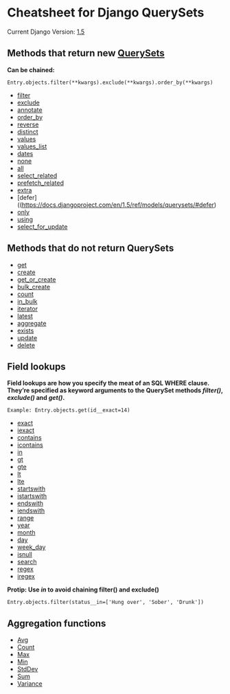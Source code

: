 Cheatsheet for Django QuerySets
===
Current Django Version: [1.5](https://docs.djangoproject.com/en/1.5/ref/models/querysets/)

Methods that return new [QuerySets](https://docs.djangoproject.com/en/1.5/ref/models/querysets/#queryset-api)
---

**Can be chained:**

    Entry.objects.filter(**kwargs).exclude(**kwargs).order_by(**kwargs)

 * [filter](https://docs.djangoproject.com/en/1.5/ref/models/querysets/#filter)
 * [exclude](https://docs.djangoproject.com/en/1.5/ref/models/querysets/#exclude)
 * [annotate](https://docs.djangoproject.com/en/1.5/ref/models/querysets/#annotate)
 * [order_by](https://docs.djangoproject.com/en/1.5/ref/models/querysets/#order-by)
 * [reverse](https://docs.djangoproject.com/en/1.5/ref/models/querysets/#reverse)
 * [distinct](https://docs.djangoproject.com/en/1.5/ref/models/querysets/#distinct)
 * [values](https://docs.djangoproject.com/en/1.5/ref/models/querysets/#values)
 * [values_list](https://docs.djangoproject.com/en/1.5/ref/models/querysets/#values-list)
 * [dates](https://docs.djangoproject.com/en/1.5/ref/models/querysets/#dates)
 * [none](https://docs.djangoproject.com/en/1.5/ref/models/querysets/#none)
 * [all](https://docs.djangoproject.com/en/1.5/ref/models/querysets/#all)
 * [select_related](https://docs.djangoproject.com/en/1.5/ref/models/querysets/#select-related)
 * [prefetch_related](https://docs.djangoproject.com/en/1.5/ref/models/querysets/#select-related)
 * [extra](https://docs.djangoproject.com/en/1.5/ref/models/querysets/#extra)
 * [defer]((https://docs.djangoproject.com/en/1.5/ref/models/querysets/#defer)
 * [only](https://docs.djangoproject.com/en/1.5/ref/models/querysets/#only)
 * [using](https://docs.djangoproject.com/en/1.5/ref/models/querysets/#using)
 * [select_for_update](https://docs.djangoproject.com/en/1.5/ref/models/querysets/#select-for-update)

Methods that do not return QuerySets
---

 * [get](https://docs.djangoproject.com/en/1.5/ref/models/querysets/#get)
 * [create](https://docs.djangoproject.com/en/1.5/ref/models/querysets/#create)
 * [get_or_create](https://docs.djangoproject.com/en/1.5/ref/models/querysets/#get-or-create)
 * [bulk_create](https://docs.djangoproject.com/en/1.5/ref/models/querysets/#bulk-create)
 * [count](https://docs.djangoproject.com/en/1.5/ref/models/querysets/#count)
 * [in_bulk](https://docs.djangoproject.com/en/1.5/ref/models/querysets/#in-bulk)
 * [iterator](https://docs.djangoproject.com/en/1.5/ref/models/querysets/#iterator)
 * [latest](https://docs.djangoproject.com/en/1.5/ref/models/querysets/#latest)
 * [aggregate](https://docs.djangoproject.com/en/1.5/ref/models/querysets/#aggregate)
 * [exists](https://docs.djangoproject.com/en/1.5/ref/models/querysets/#exists)
 * [update](https://docs.djangoproject.com/en/1.5/ref/models/querysets/#update)
 * [delete](https://docs.djangoproject.com/en/1.5/ref/models/querysets/#delete)

Field lookups
---

**Field lookups are how you specify the meat of an SQL WHERE clause. They’re specified as keyword arguments to the QuerySet methods *filter()*, *exclude()* and *get()*.**

    Example: Entry.objects.get(id__exact=14)

 * [exact](https://docs.djangoproject.com/en/1.5/ref/models/querysets/#exact)
 * [iexact](https://docs.djangoproject.com/en/1.5/ref/models/querysets/#iexact)
 * [contains](https://docs.djangoproject.com/en/1.5/ref/models/querysets/#contains)
 * [icontains](https://docs.djangoproject.com/en/1.5/ref/models/querysets/#icontains)
 * [in](https://docs.djangoproject.com/en/1.5/ref/models/querysets/#in)
 * [gt](https://docs.djangoproject.com/en/1.5/ref/models/querysets/#gt)
 * [gte](https://docs.djangoproject.com/en/1.5/ref/models/querysets/#gte)
 * [lt](https://docs.djangoproject.com/en/1.5/ref/models/querysets/#lt)
 * [lte](https://docs.djangoproject.com/en/1.5/ref/models/querysets/#lte)
 * [startswith](https://docs.djangoproject.com/en/1.5/ref/models/querysets/#startswith)
 * [istartswith](https://docs.djangoproject.com/en/1.5/ref/models/querysets/#istartswith)
 * [endswith](https://docs.djangoproject.com/en/1.5/ref/models/querysets/#endswith)
 * [iendswith](https://docs.djangoproject.com/en/1.5/ref/models/querysets/#iendswith)
 * [range](https://docs.djangoproject.com/en/1.5/ref/models/querysets/#range)
 * [year](https://docs.djangoproject.com/en/1.5/ref/models/querysets/#year)
 * [month](https://docs.djangoproject.com/en/1.5/ref/models/querysets/#month)
 * [day](https://docs.djangoproject.com/en/1.5/ref/models/querysets/#day)
 * [week_day](https://docs.djangoproject.com/en/1.5/ref/models/querysets/#week_day)
 * [isnull](https://docs.djangoproject.com/en/1.5/ref/models/querysets/#isnull)
 * [search](https://docs.djangoproject.com/en/1.5/ref/models/querysets/#search)
 * [regex](https://docs.djangoproject.com/en/1.5/ref/models/querysets/#regex)
 * [iregex](https://docs.djangoproject.com/en/1.5/ref/models/querysets/#iregex)

**Protip: Use *in* to avoid chaining filter() and exclude()**

    Entry.objects.filter(status__in=['Hung over', 'Sober', 'Drunk'])

Aggregation functions
---

 * [Avg](https://docs.djangoproject.com/en/1.5/ref/models/querysets/#avg)
 * [Count](https://docs.djangoproject.com/en/1.5/ref/models/querysets/#id6)
 * [Max](https://docs.djangoproject.com/en/1.5/ref/models/querysets/#max)
 * [Min](https://docs.djangoproject.com/en/1.5/ref/models/querysets/#min)
 * [StdDev](https://docs.djangoproject.com/en/1.5/ref/models/querysets/#stddev)
 * [Sum](https://docs.djangoproject.com/en/1.5/ref/models/querysets/#sum)
 * [Variance](https://docs.djangoproject.com/en/1.5/ref/models/querysets/#variance)
